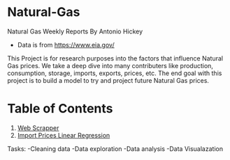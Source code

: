 # Natural-Gas
Natural Gas Weekly Reports                                                                                                                  By Antonio Hickey  


- Data is from https://www.eia.gov/

This Project is for research purposes into the factors that influence Natural Gas prices. We take a deep dive into many contributers like production, consumption, storage, imports, exports, prices, etc. The end goal with this project is to build a model to try and project future Natural Gas prices.

# Table of Contents
1. [Web Scrapper](https://github.com/antonio-hickey/Natural-Gas/blob/master/NatGas_Scrapper.py)
2. [Import Prices Linear Regression](https://github.com/antonio-hickey/Natural-Gas/blob/master/IP%20vs%20IV%20LNG%20Linear%20Regression.ipynb)



Tasks:                                                                                                                                                                                                                                              -Cleaning data                                                                                                                             -Data exploration
-Data analysis 
-Data Visualazation
